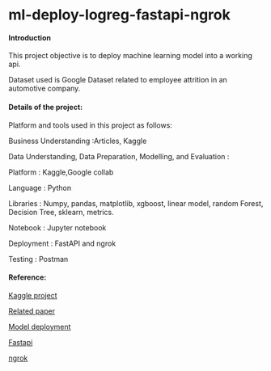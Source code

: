 # ml-deploy-logreg-fastapi-ngrok


#### Introduction

This project objective is to deploy machine learning model into a working api. 

Dataset used is Google Dataset related to employee attrition in an automotive company.




#### Details of the project:

Platform and tools used in this project as follows:

Business Understanding :Articles, Kaggle

Data Understanding, Data Preparation, Modelling, and Evaluation :

Platform : Kaggle,Google collab

Language : Python 

Libraries : Numpy, pandas, matplotlib, xgboost, linear model, random Forest, Decision Tree, sklearn,  metrics.

Notebook : Jupyter notebook 

Deployment : FastAPI and ngrok

Testing : Postman




#### Reference:


[Kaggle project](https://www.kaggle.com/code/arpitsinghaiml/google-advanced-data-analytics-capstone-project)

[Related paper](https://www.researchgate.net/publication/379861220_Predictive_Analytics_for_Employee_Attrition_Leveraging_Machine_Learning_for_Strategic_Human_Resources_Management)

[Model deployment](https://www.youtube.com/watch?v=EUWLdW_i0EQ)

[Fastapi](https://fastapi.tiangolo.com/)

[ngrok](https://ngrok.com/)

